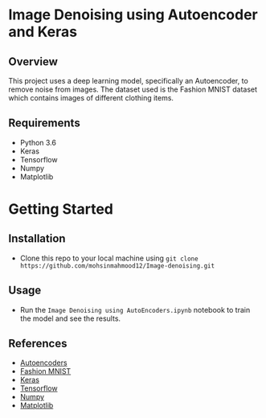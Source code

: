 # Image Denoising using Autoencoder and Keras

## Overview

This project uses a deep learning model, specifically an Autoencoder, to remove noise from images. The dataset used is the Fashion MNIST dataset which contains images of different clothing items.

## Requirements

- Python 3.6
- Keras
- Tensorflow
- Numpy
- Matplotlib


# Getting Started

## Installation

- Clone this repo to your local machine using `git clone https://github.com/mohsinmahmood12/Image-denoising.git`

## Usage

- Run the `Image Denoising using AutoEncoders.ipynb` notebook to train the model and see the results.

## References

- [Autoencoders](https://blog.keras.io/building-autoencoders-in-keras.html)
- [Fashion MNIST](https://github.com/zalandoresearch/fashion-mnist)
- [Keras](https://keras.io/)
- [Tensorflow](https://www.tensorflow.org/)
- [Numpy](http://www.numpy.org/)
- [Matplotlib](https://matplotlib.org/)


